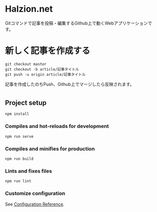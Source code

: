 # Halzion.net

Gitコマンドで記事を投稿・編集するGithub上で動くWebアプリケーションです。

# 新しく記事を作成する

``` git
git checkout master
git checkout -b article/記事タイトル
git push -u origin article/記事タイトル
```

記事を作成したのちPush、Github上でマージしたら反映されます。

# 

## Project setup
```
npm install
```

### Compiles and hot-reloads for development
```
npm run serve
```

### Compiles and minifies for production
```
npm run build
```

### Lints and fixes files
```
npm run lint
```

### Customize configuration
See [Configuration Reference](https://cli.vuejs.org/config/).
